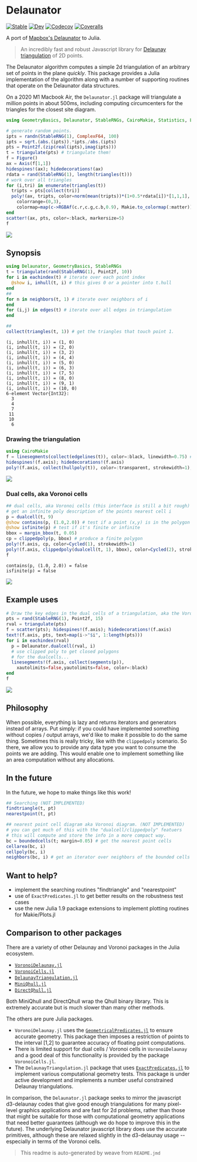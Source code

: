 # Delaunator

[![Stable](https://img.shields.io/badge/docs-stable-blue.svg)](https://juliageometry.github.io/Delaunator.jl/stable)
[![Dev](https://img.shields.io/badge/docs-dev-blue.svg)](https://juliageometry.github.io/Delaunator.jl/dev)
[![Codecov](https://codecov.io/gh/juliageometry/Delaunator.jl/branch/master/graph/badge.svg)](https://codecov.io/gh/juliageometry/Delaunator.jl)
[![Coveralls](https://coveralls.io/repos/github/juliageometry/Delaunator.jl/badge.svg?branch=master)](https://coveralls.io/github/juliageometry/Delaunator.jl?branch=master)

A port of [Mapbox's Delaunator](https://github.com/mapbox/delaunator) to Julia.

> An incredibly fast and robust Javascript library for
> [Delaunay triangulation](https://en.wikipedia.org/wiki/Delaunay_triangulation) of 2D points.

The Delaunator algorithm computes a simple 2d triangulation of an arbitrary set of points in the plane _quickly_. This package provides a Julia implementation of the algorithm along with a number of supporting routines that operate on the Delaunator data structures. 

On a 2020 M1 Macbook Air, the `Delaunator.jl` package will triangulate a million points in about 500ms, including computing circumcenters for the triangles for the closest site diagram. 

```julia
using GeometryBasics, Delaunator, StableRNGs, CairoMakie, Statistics, LinearAlgebra

# generate random points. 
ipts = randn(StableRNG(1), ComplexF64, 100)
ipts = sqrt.(abs.(ipts)).*ipts./abs.(ipts)
pts = Point2f.(zip(real(ipts),imag(ipts)))
t = triangulate(pts) # triangulate them! 
f = Figure()
ax = Axis(f[1,1])
hidespines!(ax); hidedecorations!(ax) 
rdata = rand(StableRNG(1), length(triangles(t)))
# work over all triangles
for (i,tri) in enumerate(triangles(t))
  tripts = pts[collect(tri)]
  poly!(ax, tripts, color=norm(mean(tripts))*(1+0.5*rdata[i])*[1,1,1],
    colorrange=(0,3), 
    colormap=map(c->RGBAf(c.r,c.g,c.b,0.9), Makie.to_colormap(:matter)))
end
scatter!(ax, pts, color=:black, markersize=5)
f
```

![](docs/README_1_1.png)



Synopsis
--------
```julia
using Delaunator, GeometryBasics, StableRNGs
t = triangulate(rand(StableRNG(1), Point2f, 10))
for i in eachindex(t) # iterate over each point index 
  @show i, inhull(t, i) # this gives 0 or a pointer into t.hull
end
##  
for n in neighbors(t, 1) # iterate over neighbors of i
end 
for (i,j) in edges(t) # iterate over all edges in triangulation
end 

##
collect(triangles(t, 1)) # get the triangles that touch point 1.
```

```
(i, inhull(t, i)) = (1, 0)
(i, inhull(t, i)) = (2, 0)
(i, inhull(t, i)) = (3, 2)
(i, inhull(t, i)) = (4, 4)
(i, inhull(t, i)) = (5, 0)
(i, inhull(t, i)) = (6, 3)
(i, inhull(t, i)) = (7, 5)
(i, inhull(t, i)) = (8, 0)
(i, inhull(t, i)) = (9, 1)
(i, inhull(t, i)) = (10, 0)
6-element Vector{Int32}:
  3
  4
  7
 11
 10
  6
```





### Drawing the triangulation 
```julia
using CairoMakie
f = linesegments(collect(edgelines(t)), color=:black, linewidth=0.75) # draw the edges 
hidespines!(f.axis); hidedecorations!(f.axis) 
poly!(f.axis, collect(hullpoly(t)), color=:transparent, strokewidth=1); f
```

![](docs/README_3_1.png)



### Dual cells, aka Voronoi cells 
```julia
## dual cells, aka Voronoi cells (this interface is still a bit rough)
# get an infinite poly description of the points nearest cell i 
p = dualcell(t, 9) 
@show contains(p, (1.0,2.0)) # test if a point (x,y) is in the polygon
@show isfinite(p) # test if it's finite or infinite 
bbox = margin_bbox(t, 0.05) 
cp = clippedpoly(p, bbox) # produce a finite polygon
poly!(f.axis, cp, color=Cycled(1), strokewidth=1)
poly!(f.axis, clippedpoly(dualcell(t, 1), bbox), color=Cycled(2), strokewidth=1)
f
```

```
contains(p, (1.0, 2.0)) = false
isfinite(p) = false
```


![](docs/README_4_1.png)



Example uses
------------
```julia
# Draw the key edges in the dual cells of a triangulation, aka the Voronoi diagram
pts = rand(StableRNG(1), Point2f, 15)
rval = triangulate(pts)
f = scatter(pts); hidespines!(f.axis); hidedecorations!(f.axis) 
text!(f.axis, pts, text=map(i->"$i", 1:length(pts)))
for i in eachindex(rval) 
  p = Delaunator.dualcell(rval, i)
  # use clipped poly to get closed polygons
  # for the dualcells... 
  linesegments!(f.axis, collect(segments(p)),
    xautolimits=false,yautolimits=false, color=:black)
end 
f
```

![](docs/README_5_1.png)



Philosophy
----------
When possible, everything is lazy and returns iterators and generators instead of arrays. 
Put simply: if you could have implemented something without copies / output arrays, we'd 
like to make it possible to do the same thing. Sometimes this is really tricky, like with
the `clippedpoly` scenario. So there, we allow you to provide any data type you want
to consume the points we are adding. This would enable one to implement something like
an area computation without any allocations. 

In the future
-------------
In the future, we hope to make things like this work! 
```julia
## Searching (NOT IMPLEMENTED)
findtriangle(t, pt) 
nearestpoint(t, pt) 

## nearest point cell diagram aka Voronoi diagram. (NOT IMPLEMENTED)
# you can get much of this with the "dualcell/clippedpoly" featuers
# this will compute and store the info in a more compact way. 
bc = boundedcells(t; margin=0.05) # get the nearest point cells
cellarea(bc, i)
cellpoly(bc, i) 
neighbors(bc, i) # get an iterator over neighbors of the bounded cells
```



Want to help?
-------------
- implement the searching routines "findtriangle" and "nearestpoint"
- use of `ExactPredicates.jl` to get better results on the robustness test cases 
- use the new Julia 1.9 package extensions to implement plotting routines for Makie/Plots.jl

Comparison to other packages
----------------------------

There are a variety of other Delaunay and Voronoi packages in the Julia ecosystem.

- [`VoronoiDelaunay.jl`](https://github.com/JuliaGeometry/VoronoiDelaunay.jl)
- [`VoronoiCells.jl`](https://github.com/JuliaGeometry/VoronoiCells.jl)
- [`DelaunayTriangulation.jl`](https://github.com/DanielVandH/DelaunayTriangulation.jl)
- [`MiniQhull.jl`](https://github.com/gridap/MiniQhull.jl)
- [`DirectQhull.jl`](https://github.com/JuhaHeiskala/DirectQhull.jl)

Both MiniQhull and DirectQhull wrap the Qhull binary library. This is extremely accurate but is much slower
than many other methods. 

The others are pure Julia packages. 
- `VoronoiDelaunay.jl` uses the [`GeometricalPredicates.jl`](https://github.com/JuliaGeometry/GeometricalPredicates.jl)
to ensure accurate geometry. This package then imposes a restriction of points to the interval [1,2] to guarantee accuracy
of floating point computations. 
- There is limited support for dual cells / Voronoi cells in `VoronoiDelaunay` and 
a good deal of this functionality is provided by the package `VoronoiCells.jl`. 
- The `DelaunayTriangulation.jl` package that 
uses [`ExactPredicates.jl`](https://github.com/lairez/ExactPredicates.jl) to implement various 
computational geometry tests. This package is under active development and implements a number 
useful constrained Delaunay triangulations. 

In comparison, the `Delaunator.jl` package seeks to mirror the javascript d3-delaunay codes that give good
enough triangulations for many pixel-level graphics applications and are fast for 2d problems, rather than those that 
might be suitable for those with computational geometry applications that need better guarantees
(although we do hope to improve this in the future). The underlying Delaunator javascript library does use the
accurate primitives, although these are relaxed slightly in the d3-delaunay usage -- especially in terms of the
Voronoi cells. 

> This readme is auto-generated by weave from `README.jmd`
